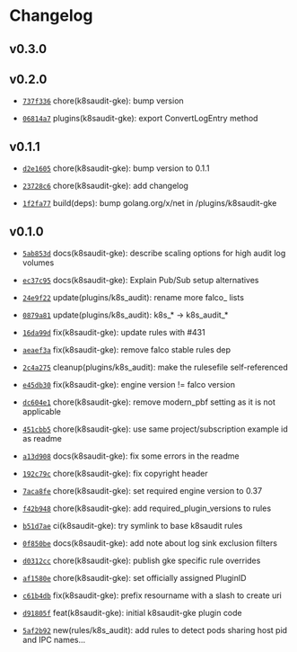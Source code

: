# Changelog

## v0.3.0


## v0.2.0

* [`737f336`](https://github.com/falcosecurity/plugins/commit/737f336d) chore(k8saudit-gke): bump version

* [`06814a7`](https://github.com/falcosecurity/plugins/commit/06814a79) plugins(k8saudit-gke): export ConvertLogEntry method


## v0.1.1

* [`d2e1605`](https://github.com/falcosecurity/plugins/commit/d2e16052) chore(k8saudit-gke): bump version to 0.1.1

* [`23728c6`](https://github.com/falcosecurity/plugins/commit/23728c61) chore(k8saudit-gke): add changelog

* [`1f2fa77`](https://github.com/falcosecurity/plugins/commit/1f2fa778) build(deps): bump golang.org/x/net in /plugins/k8saudit-gke


## v0.1.0

* [`5ab853d`](https://github.com/falcosecurity/plugins/commit/5ab853d4) docs(k8saudit-gke): describe scaling options for high audit log volumes

* [`ec37c95`](https://github.com/falcosecurity/plugins/commit/ec37c953) docs(k8saudit-gke): Explain Pub/Sub setup alternatives

* [`24e9f22`](https://github.com/falcosecurity/plugins/commit/24e9f229) update(plugins/k8s_audit): rename more falco_ lists

* [`0879a81`](https://github.com/falcosecurity/plugins/commit/0879a813) update(plugins/k8s_audit): k8s_* -> k8s_audit_*

* [`16da99d`](https://github.com/falcosecurity/plugins/commit/16da99d2) fix(k8saudit-gke): update rules with #431

* [`aeaef3a`](https://github.com/falcosecurity/plugins/commit/aeaef3a2) fix(k8saudit-gke): remove falco stable rules dep

* [`2c4a275`](https://github.com/falcosecurity/plugins/commit/2c4a2757) cleanup(plugins/k8s_audit): make the rulesefile self-referenced

* [`e45db30`](https://github.com/falcosecurity/plugins/commit/e45db302) fix(k8saudit-gke): engine version != falco version

* [`dc604e1`](https://github.com/falcosecurity/plugins/commit/dc604e12) chore(k8saudit-gke): remove modern_pbf setting as it is not applicable

* [`451cbb5`](https://github.com/falcosecurity/plugins/commit/451cbb59) chore(k8saudit-gke): use same project/subscription example id as readme

* [`a13d908`](https://github.com/falcosecurity/plugins/commit/a13d908d) docs(k8saudit-gke): fix some errors in the readme

* [`192c79c`](https://github.com/falcosecurity/plugins/commit/192c79c8) chore(k8saudit-gke): fix copyright header

* [`7aca8fe`](https://github.com/falcosecurity/plugins/commit/7aca8fe0) chore(k8saudit-gke): set required engine version to 0.37

* [`f42b948`](https://github.com/falcosecurity/plugins/commit/f42b9488) chore(k8saudit-gke): add required_plugin_versions to rules

* [`b51d7ae`](https://github.com/falcosecurity/plugins/commit/b51d7ae6) ci(k8saudit-gke): try symlink to base k8saudit rules

* [`0f850be`](https://github.com/falcosecurity/plugins/commit/0f850be2) docs(k8saudit-gke): add note about log sink exclusion filters

* [`d0312cc`](https://github.com/falcosecurity/plugins/commit/d0312cc4) chore(k8saudit-gke): publish gke specific rule overrides

* [`af1580e`](https://github.com/falcosecurity/plugins/commit/af1580ee) chore(k8saudit-gke): set officially assigned PluginID

* [`c61b4db`](https://github.com/falcosecurity/plugins/commit/c61b4db8) fix(k8saudit-gke): prefix resourname with a slash to create uri

* [`d91805f`](https://github.com/falcosecurity/plugins/commit/d91805f1) feat(k8saudit-gke): initial k8saudit-gke plugin code

* [`5af2b92`](https://github.com/falcosecurity/plugins/commit/5af2b922) new(rules/k8s_audit): add rules to detect pods sharing host pid and IPC names...


